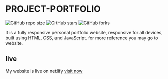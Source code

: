 # PROJECT-PORTFOLIO
![GitHub repo size](https://img.shields.io/github/repo-size/arpitbiyaniazz/PROJECT-PORTFOLIO)
![GitHub stars](https://img.shields.io/github/stars/arpitbiyaniazz/PROJECT-PORTFOLIO?style=social)
![GitHub forks](https://img.shields.io/github/forks/arpitbiyaniazz/PROJECT-PORTFOLIO?style=social)

It is a fully responsive personal portfolio website, responsive for all devices, built using HTML, CSS, and JavaScript.
for more reference you may go to website.

## live
My website is live on netlify [visit now](https://devanshsharmadz.netlify.app/)
